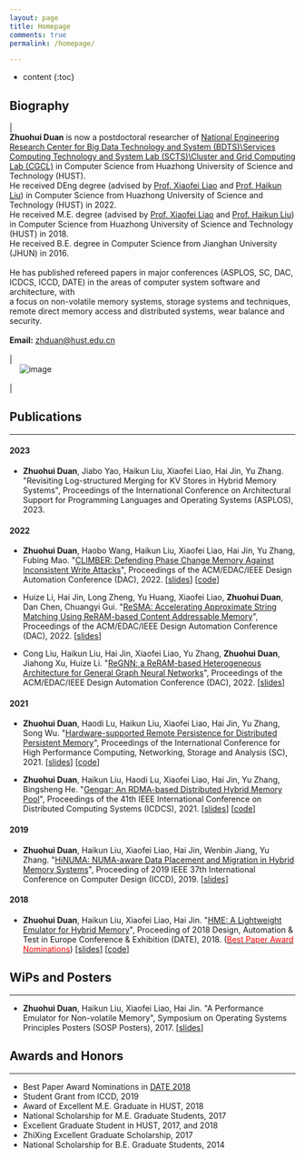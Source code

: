 ```yaml
---
layout: page
title: Homepage
comments: true
permalink: /homepage/

---
```


* content
{:toc}

 
## Biography

|<br> **Zhuohui Duan** is now a postdoctoral researcher of [National Engineering Research Center for Big Data Technology and System (BDTS)\Services Computing Technology and System Lab (SCTS)\Cluster and Grid Computing Lab (CGCL)](http://grid.hust.edu.cn/) in Computer Science from Huazhong University of Science and Technology (HUST). <br>He received DEng degree (advised by [Prof. Xiaofei Liao](http://faculty.hust.edu.cn/xfliao/zh_CN/index/1532409/list/index.htm) and [Prof. Haikun Liu](http://faculty.hust.edu.cn/liuhaikun/zh_CN/index.htm)) in Computer Science from Huazhong University of Science and Technology (HUST) in 2022. <br>He received M.E. degree (advised by [Prof. Xiaofei Liao](http://faculty.hust.edu.cn/xfliao/zh_CN/index/1532409/list/index.htm) and [Prof. Haikun Liu](http://faculty.hust.edu.cn/liuhaikun/zh_CN/index.htm)) in Computer Science from Huazhong University of Science and Technology (HUST) in 2018. <br>He received B.E. degree in Computer Science from Jianghan University (JHUN) in 2016. <br><br>He has published refereed papers in major conferences (ASPLOS, SC, DAC, ICDCS, ICCD, DATE) in the areas of computer system software and architecture, with <br>a focus on non-volatile memory systems, storage systems and techniques, remote direct memory access and distributed systems, wear balance and security.  <br><br>**Email:** <zhduan@hust.edu.cn>   <br> <br> | <br> &emsp; ![image](https://Gumi-presentation-by-Dzh.github.io/images/duan1.jpg) <br> <br> |


## Publications

---
#### 2023
* **Zhuohui Duan**, Jiabo Yao, Haikun Liu, Xiaofei Liao, Hai Jin, Yu Zhang. "Revisiting Log-structured Merging for KV Stores in Hybrid Memory Systems", Proceedings of the International Conference on Architectural Support for Programming Languages and Operating Systems (ASPLOS), 2023.

#### 2022
* **Zhuohui Duan**, Haobo Wang, Haikun Liu, Xiaofei Liao, Hai Jin, Yu Zhang, Fubing Mao. "[CLIMBER: Defending Phase Change Memory Against Inconsistent Write Attacks](https://dl.acm.org/doi/abs/10.1145/3489517.3530546)", Proceedings of the ACM/EDAC/IEEE Design Automation Conference (DAC), 2022. [[slides](https://dl.acm.org/doi/pdf/10.1145/3489517.3530546)] [[code](https://github.com/CGCL-codes/CLIMBER)]

* 	Huize Li, Hai Jin, Long Zheng, Yu Huang, Xiaofei Liao, **Zhuohui Duan**, Dan Chen, Chuangyi Gui. "[ReSMA: Accelerating Approximate String Matching Using ReRAM-based Content Addressable Memory](https://dl.acm.org/doi/abs/10.1145/3489517.3530559)", Proceedings of the ACM/EDAC/IEEE Design Automation Conference (DAC), 2022. [[slides](https://dl.acm.org/doi/pdf/10.1145/3489517.3530559)]

* 	Cong Liu, Haikun Liu, Hai Jin, Xiaofei Liao, Yu Zhang, **Zhuohui Duan**, Jiahong Xu, Huize Li. "[ReGNN: a ReRAM-based Heterogeneous Architecture for General Graph Neural Networks](https://dl.acm.org/doi/abs/10.1145/3489517.3530479)", Proceedings of the ACM/EDAC/IEEE Design Automation Conference (DAC), 2022. [[slides](https://dl.acm.org/doi/pdf/10.1145/3489517.3530479)]

#### 2021
* **Zhuohui Duan**, Haodi Lu, Haikun Liu, Xiaofei Liao, Hai Jin, Yu Zhang, Song Wu. "[Hardware-supported Remote Persistence for Distributed Persistent Memory](https://dl.acm.org/doi/abs/10.1145/3458817.3476194)", Proceedings of the International Conference for High Performance Computing, Networking, Storage and Analysis (SC), 2021. [[slides](https://dl.acm.org/doi/pdf/10.1145/3458817.3476194)] [[code](https://github.com/CGCL-codes/PRDMA)]

* **Zhuohui Duan**, Haikun Liu, Haodi Lu, Xiaofei Liao, Hai Jin, Yu Zhang, Bingsheng He. "[Gengar: An RDMA-based Distributed Hybrid Memory Pool](https://ieeexplore.ieee.org/abstract/document/9546450/)", Proceedings of the 41th IEEE International Conference on Distributed Computing Systems (ICDCS), 2021. [[slides](https://ieeexplore.ieee.org/stamp/stamp.jsp?tp=&arnumber=9546450)] [[code](https://github.com/CGCL-codes/gengar)]

#### 2019

* **Zhuohui Duan**, Haikun Liu, Xiaofei Liao, Hai Jin, Wenbin Jiang, Yu Zhang. "[HiNUMA: NUMA-aware Data Placement and Migration in Hybrid Memory Systems](https://ieeexplore.ieee.org/abstract/document/8988604)", Proceeding of 2019 IEEE 37th International Conference on Computer Design (ICCD), 2019. [[slides](https://ieeexplore.ieee.org/stamp/stamp.jsp?tp=&arnumber=8988604)]

#### 2018

* **Zhuohui Duan**, Haikun Liu, Xiaofei Liao, Hai Jin. "[HME: A Lightweight Emulator for Hybrid Memory](https://ieeexplore.ieee.org/abstract/document/8342227)", Proceeding of 2018 Design, Automation & Test in Europe Conference & Exhibition (DATE), 2018. ([<span style="color:red">Best Paper Award Nominations</span>](https://past.date-conference.com/proceedings-archive/2018/html/bestpaper.html)) [[slides](https://past.date-conference.com/proceedings-archive/2018/pdf/0731.pdf)] [[code](https://github.com/CGCL-codes/HME)]

## WiPs and Posters 

---

* **Zhuohui Duan**, Haikun Liu, Xiaofei Liao, Hai Jin. "A Performance Emulator for Non-volatile Memory", Symposium on Operating Systems Principles Posters (SOSP Posters), 2017. [[slides](https://sosp17posters.hotcrp.com/doc/sosp17posters-paper43.pdf)]


## Awards and Honors

---

*  Best Paper Award Nominations in [DATE 2018](https://past.date-conference.com/proceedings-archive/2018/html/bestpaper.html)
*  Student Grant from ICCD, 2019
*  Award of Excellent M.E. Graduate in HUST, 2018
*  National Scholarship for M.E. Graduate Students, 2017
*  Excellent Graduate Student in HUST, 2017, and 2018
*  ZhiXing Excellent Graduate Scholarship, 2017
*  National Scholarship for B.E. Graduate Students, 2014
